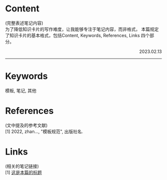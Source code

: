 
# Content

(完整表述笔记内容)  
为了降低知识卡片的写作难度，让我能够专注于笔记内容，而非格式，
本篇规定了知识卡片的基本格式，包括Content, Keywords, References, Links
四个部分。


<p align="right">2023.02.13</p>

---
# Keywords

模板, 笔记, 其他

# References

(文中提及的参考文献)  
[1] 2022, zhan..., "模板规范", 出版社名.

# Links

(相关的笔记链接)  
[1] [这是本篇的标题](./template.md)


